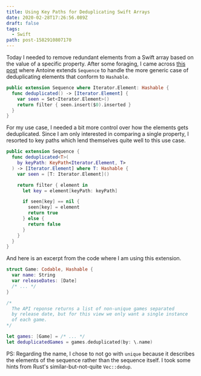 ```yaml
---
title: Using Key Paths for Deduplicating Swift Arrays
date: 2020-02-28T17:26:56.089Z
draft: false
tags:
  - Swift
path: post-1582910807170
---
```

Today I needed to remove redundant elements from a Swift array based on the value of a specific property. After some foraging, I came across [this post](https://www.avanderlee.com/swift/unique-values-removing-duplicates-array/) where Antoine extends `Sequence` to handle the more generic case of deduplicating elements that conform to `Hashable`.

```swift
public extension Sequence where Iterator.Element: Hashable {
  func deduplicated() -> [Iterator.Element] {
    var seen = Set<Iterator.Element>()
    return filter { seen.insert($0).inserted }
  }
}
```
For my use case, I needed a bit more control over how the elements gets deduplicated. Since I am only interested in comparing a single property, I resorted to key paths which lend themselves quite well to this use case.

```swift
public extension Sequence {
  func deduplicated<T>(
    by keyPath: KeyPath<Iterator.Element, T>
  ) -> [Iterator.Element] where T: Hashable {
    var seen = [T: Iterator.Element]()

    return filter { element in
      let key = element[keyPath: keyPath]

      if seen[key] == nil {
        seen[key] = element
        return true
      } else {
        return false
      }
    }
  }
}
```

And here is an excerpt from the code where I am using this extension.

```swift
struct Game: Codable, Hashable {
  var name: String
  var releaseDates: [Date]
  /* ... */
}

/* 
  The API reponse returns a list of non-unique games separated 
  by release date, but for this view we only want a single instance 
  of each game.
*/

let games: [Game] = /* ... */
let deduplicatedGames = games.deduplicated(by: \.name)

```

PS: Regarding the name, I chose to not go with `unique` because it describes the elements of the sequence rather than the sequence itself. I took some hints from Rust's similar-but-not-quite `Vec::dedup`.
